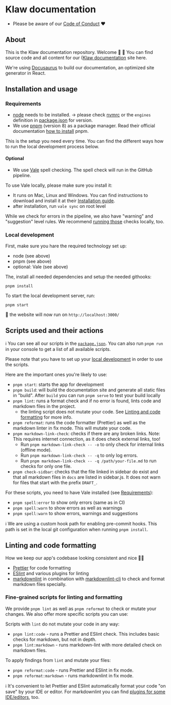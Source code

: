 # Klaw documentation

- Please be aware of our [Code of Conduct](CODE_OF_CONDUCT.md) ❤️

## About

This is the Klaw documentation repository. Welcome 👋 🎉
You can find source code and all content for our ([Klaw documentation](https://www.klaw-project.io/) site here.

We're using [Docusaurus](https://docusaurus.io/docs) to build our documentation, an optimized site generator in React.

## Installation and usage

### Requirements

- [node](https://nodejs.org/en/) needs to be installed.
  -> please check [nvmrc](.nvmrc) or the `engines` definition in [package.json](package.json) for version.
- We use [pnpm](https://pnpm.io/) (version 8) as a package manager. Read their official documentation [how to
  install](https://pnpm.io/installation) pnpm.

This is the setup you need every time. You can find the different ways how to run the local development process below.

#### Optional

- We use [Vale](.github/vale/vale.md) spell checking. The spell check will run in the GitHub pipeline.

To use Vale locally, please make sure you install it:

- It runs on Mac, Linux and Windows. You can find instructions to download and install it at
  their [Installation guide](https://vale.sh/docs/vale-cli/installation/).
- after installation, run `vale sync` on root level

While we check for errors in the pipeline, we also have "warning" and "suggestion" level rules. We recommend [running those](#scripts-used-and-their-actions) checks locally, too.

### Local development

First, make sure you hare the required technology set up:

- node (see above)
- pnpm (see above)
- optional: Vale (see above)

The, install all needed dependencies and setup the needed githooks:

```shell
pnpm install
```

To start the local development server, run:

```shell
pnpm start
```

🦖 the website will now run on `http://localhost:3000/`

## Scripts used and their actions

ℹ️ You can see all our scripts in the [`package.json`](package.json).
You can also run `pnpm run` in your console to get a list of all available scripts.

Please note that you have to set up your [local development](#installation-and-usage) in order to use the scripts.

Here are the important ones you're likely to use:

- `pnpm start`: starts the app for development
- `pnpm build`: will build the documentation site and generate all static files in "build". After `build` you can
  run `pnpm serve` to test your build locally
- `pnpm lint`: runs a format check and if no error is found, lints code and markdown files in the project.
  - the linting script does not mutate your code. See [Linting and code formatting](#linting-and-code-formatting) for
    more info.
- `pnpm reformat`: runs the code formatter (Prettier) as well as the markdown linter in fix mode. This will mutate
  your code.
- `pnpm markdown-link-check`: checks if there are any broken links. Note: This requires internet connection, as it
  does check external links, too!
  - Run `pnpm markdown-link-check -- -o` to only check for internal links (offline mode).
  - Run `pnpm markdown-link-check -- -q` to only log errors.
  - Run `pnpm markdown-link-check -- -q /path/your-file.md` to run checks for only one file.
- `pnpm check-sidbar`: checks that the file linked in sidebar do exist and that all markdown files in `docs` are listed in sidebar.js. It does not warn for files that start with the prefix `DRAFT_`.

For these scripts, you need to have Vale installed (see [Requirements](#requirements)):

- `pnpm spell:error` to show only errors (same as in CI)
- `pnpm spell:warn` to show errors as well as warnings
- `pnpm spell:warn` to show errors, warnings and suggestions

ℹ️ We are using a custom hook path for enabling pre-commit hooks. This path is set in the local git configuration when
running `pnpm install`.

## Linting and code formatting

How we keep our app's codebase looking consistent and nice 💅🏼

- [Prettier](https://prettier.io/) for code formatting
- [ESlint](https://eslint.org/) and various plugins for linting
- [markdownlint](https://github.com/DavidAnson/markdownlint) in combination
  with [markdownlint-cli](https://github.com/igorshubovych/markdownlint-cli) to check and format markdown files
  specially.

### Fine-grained scripts for linting and formatting

We provide `pnpm lint` as well as `pnpm reformat` to check or mutate your changes. We also offer more specific
scripts you can use:

Scripts with `lint` do not mutate your code in any way:

- `pnpm lint:code` - runs a Prettier and ESlint check. This includes basic checks for markdown, but not
  in depth.
- `pnpm lint:markdown` - runs markdown-lint with more detailed check on markdown files.

To apply findings from `lint` and mutate your files:

- `pnpm reformat:code` - runs Prettier and ESlint in fix mode.
- `pnpm reformat:markdown` - runs markdownlint in fix mode.

ℹ️ It's convenient to let Prettier and ESlint automatically format your code "on save" by your IDE or editor. For
markdownlint
you can find [plugins for some IDE/editors](https://github.com/DavidAnson/markdownlint#related), too.

